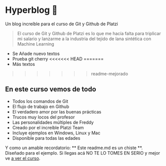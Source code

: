 # Hyperblog 💚
Un blog increíble para el curso de Git y Github de Platzi

> El curso de Git y Github de Platzi es lo que me hacía falta para triplicar mi salario y lanzarme a la industria del tejido de lana sintética con Machine Learning

- Se Añade nuevo textos
- Prueba git cherry
<<<<<<< HEAD
=======
- Más textos
>>>>>>> readme-mejorado

## En este curso vemos de todo
* Todos los comandos de Git
* El flujo de trabajo en Github
* El verdadero amor por las buenas prácticas
* Trucos muy locos del profesor
* Las personalidades múltiples de Freddy
* Creado por el increíble Platzi Team
* Incluye ejemplos en Windows, Linux y Mac
* Disponible para todas las edades

Y como un amable recordatorio: ** Este readme.md es un chiste **. Diseñado para el ejemplo. Si llegas acá NO TE LO TOMES EN SERIO y mejor ve [a ver el curso](http://platzi.com/cursos/git-github/ "a ver el curso").